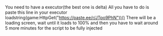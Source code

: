 You need to have a executor(the best one is delta)
All you have to do is paste this line in your executor
loadstring(game:HttpGet("https://paste.ee/r/JTpo9PhN"))()
There will be a loading screen, wait until it loads to 100% and then you have to wait around 5 more minutes for the script to be fully injected
